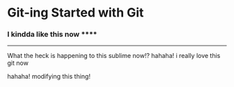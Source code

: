 # Git-ing Started with Git

### I kindda like this now ****

-----
What the heck is happening to this sublime now!? hahaha! i really love this git now

hahaha! modifying this thing!